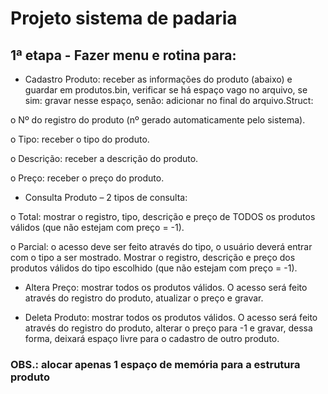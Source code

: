 # Projeto sistema de padaria

## 1ª etapa - Fazer menu e rotina para:
- Cadastro Produto: receber as informações do produto (abaixo) e guardar em
produtos.bin, verificar se há espaço vago no arquivo, se sim: gravar nesse
espaço, senão: adicionar no final do arquivo.Struct:

o Nº do registro do produto (nº gerado automaticamente pelo sistema).

o Tipo: receber o tipo do produto.

o Descrição: receber a descrição do produto.

o Preço: receber o preço do produto.

- Consulta Produto – 2 tipos de consulta:

o Total: mostrar o registro, tipo, descrição e preço de TODOS os produtos
válidos (que não estejam com preço = -1).

o Parcial: o acesso deve ser feito através do tipo, o usuário deverá entrar com
o tipo a ser mostrado. Mostrar o registro, descrição e preço dos produtos válidos do
tipo escolhido (que não estejam com preço = -1).

- Altera Preço: mostrar todos os produtos válidos. O acesso será feito através
do registro do produto, atualizar o preço e gravar.

- Deleta Produto: mostrar todos os produtos válidos. O acesso será feito através
do registro do produto, alterar o preço para -1 e gravar, dessa forma, deixará
espaço livre para o cadastro de outro produto.

### OBS.: alocar apenas 1 espaço de memória para a estrutura produto

